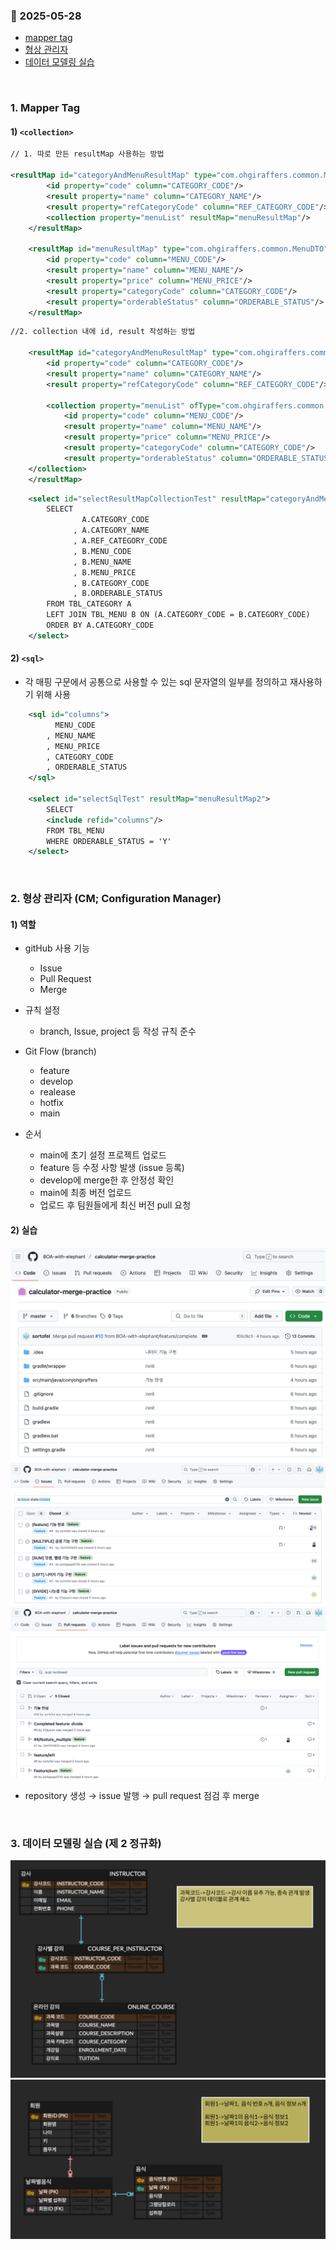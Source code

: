 ### :link: 2025-05-28
- [mapper tag](#1-mapper-tag)
- [형상 관리자](#2-형상-관리자-cm-configuration-manager)
- [데이터 모델링 실습](#3-데이터-모델링-실습-제-2-정규화)
 
&nbsp;
### 1. Mapper Tag
#### 1) `<collection>`
```xml
// 1. 따로 만든 resultMap 사용하는 방법

<resultMap id="categoryAndMenuResultMap" type="com.ohgiraffers.common.MenuAndCategoryDTO">
        <id property="code" column="CATEGORY_CODE"/>
        <result property="name" column="CATEGORY_NAME"/>
        <result property="refCategoryCode" column="REF_CATEGORY_CODE"/>
        <collection property="menuList" resultMap="menuResultMap"/>
    </resultMap>

    <resultMap id="menuResultMap" type="com.ohgiraffers.common.MenuDTO">
        <id property="code" column="MENU_CODE"/>
        <result property="name" column="MENU_NAME"/>
        <result property="price" column="MENU_PRICE"/>
        <result property="categoryCode" column="CATEGORY_CODE"/>
        <result property="orderableStatus" column="ORDERABLE_STATUS"/>
    </resultMap>
```
```xml
//2. collection 내에 id, result 작성하는 방법

    <resultMap id="categoryAndMenuResultMap" type="com.ohgiraffers.common.CategoryAndMenuDTO">
        <id property="code" column="CATEGORY_CODE"/>
        <result property="name" column="CATEGORY_NAME"/>
        <result property="refCategoryCode" column="REF_CATEGORY_CODE"/>

        <collection property="menuList" ofType="com.ohgiraffers.common.MenuDTO">
            <id property="code" column="MENU_CODE"/>
            <result property="name" column="MENU_NAME"/>
            <result property="price" column="MENU_PRICE"/>
            <result property="categoryCode" column="CATEGORY_CODE"/>
            <result property="orderableStatus" column="ORDERABLE_STATUS"/>
    </collection>
    </resultMap>
```
```xml
    <select id="selectResultMapCollectionTest" resultMap="categoryAndMenuResultMap">
        SELECT
                A.CATEGORY_CODE
              , A.CATEGORY_NAME
              , A.REF_CATEGORY_CODE
              , B.MENU_CODE
              , B.MENU_NAME
              , B.MENU_PRICE
              , B.CATEGORY_CODE
              , B.ORDERABLE_STATUS
        FROM TBL_CATEGORY A
        LEFT JOIN TBL_MENU B ON (A.CATEGORY_CODE = B.CATEGORY_CODE)
        ORDER BY A.CATEGORY_CODE
    </select>
```
#### 2) `<sql>`
- 각 매핑 구문에서 공통으로 사용할 수 있는 sql 문자열의 일부를 정의하고 재사용하기 위해 사용
```xml
    <sql id="columns">
          MENU_CODE
        , MENU_NAME
        , MENU_PRICE
        , CATEGORY_CODE
        , ORDERABLE_STATUS
    </sql>

    <select id="selectSqlTest" resultMap="menuResultMap2">
        SELECT
        <include refid="columns"/>
        FROM TBL_MENU
        WHERE ORDERABLE_STATUS = 'Y'
    </select>
```
&nbsp;
### 2. 형상 관리자 (CM; Configuration Manager)
#### 1) 역할
- gitHub 사용 기능
  - Issue
  - Pull Request
  - Merge

- 규칙 설정
  - branch, Issue, project 등 작성 규칙 준수

- Git Flow (branch)
  - feature
  - develop
  - realease
  - hotfix
  - main

- 순서
  - main에 초기 설정 프로젝트 업로드
  - feature 등 수정 사항 발생 (issue 등록)
  - develop에 merge한 후 안정성 확인
  - main에 최종 버전 업로드
  - 업로드 후 팀원들에게 최신 버전 pull 요청
#### 2) 실습
![3](img/20250528(3).png)
![4](img/20250528(4).png)
![5](img/20250528(5).png)
- repository 생성 → issue 발행 → pull request 점검 후 merge

&nbsp;
### 3. 데이터 모델링 실습 (제 2 정규화)
![1](img/20250528(1).png)
![2](img/20250528(2).png)
